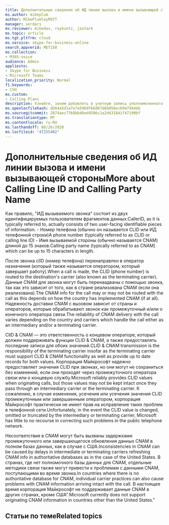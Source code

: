 ```yaml
---
title: Дополнительные сведения об ИД линии вызова и имени вызывающей стороны
ms.author: mikeplum
author: MikePlumleyMSFT
manager: serdars
ms.reviewer: mikedav, roykuntz, jastark
ms.topic: article
ms.tgt.pltfrm: cloud
ms.service: skype-for-business-online
search.appverid: MET150
ms.collection:
- M365-voice
audience: Admin
appliesto:
- Skype for Business
- Microsoft Teams
localization_priority: Normal
f1.keywords:
- CSH
ms.custom:
- Calling Plans
description: Узнайте, зачем добавлять в учетную запись уполномоченного лица, который может вносить изменения при использовании мастера заказов на перенос нового номера.
ms.openlocfilehash: db64a5d1a7e7a5969f66d67d6b056ec6947d44bb
ms.sourcegitcommit: 2874aec7768bb46ed4506c1a2d431841f47190bf
ms.translationtype: MT
ms.contentlocale: ru-RU
ms.lasthandoff: 08/26/2020
ms.locfileid: "47255402"
---
```

# <a name="more-about-calling-line-id-and-calling-party-name"></a><span data-ttu-id="06c51-103">Дополнительные сведения об ИД линии вызова и имени вызывающей стороны</span><span class="sxs-lookup"><span data-stu-id="06c51-103">More about Calling Line ID and Calling Party Name</span></span>

<span data-ttu-id="06c51-104">Как правило, "ИД вызываемого звонка" состоит из двух идентифицируемых пользователем фрагментов данных:</span><span class="sxs-lookup"><span data-stu-id="06c51-104">CallerID, as it is typically referred to, actually consists of two user-facing identifiable pieces of information:</span></span>
    - <span data-ttu-id="06c51-105">Номер телефона (обычно он называется CLID или ИД телефонной строки)</span><span class="sxs-lookup"><span data-stu-id="06c51-105">A phone number (typically referred to as CLID or calling line ID)</span></span> 
    - <span data-ttu-id="06c51-106">Имя вызываемой стороны (обычно называется CNAM) длиной до 15 знаков.</span><span class="sxs-lookup"><span data-stu-id="06c51-106">Calling party name (typically referred to as CNAM) which can be up to 15 characters in length.</span></span> 

<span data-ttu-id="06c51-107">После звонка clID (номер телефона) перенаправлен в оператор назначения (который также называется оператором, который завершает работу).</span><span class="sxs-lookup"><span data-stu-id="06c51-107">When a call is made, the CLID (phone number) is routed to the destination's carrier (also known as the terminating carrier).</span></span> <span data-ttu-id="06c51-108">Данные CNAM для звонка могут быть перенаадваны с помощью звонка, так как это зависит от того, как в стране реализована CNAM (если она реализована).</span><span class="sxs-lookup"><span data-stu-id="06c51-108">The CNAM info for the call may or may not be routed with the call as this depends on how the country has implemented CNAM (if at all).</span></span> <span data-ttu-id="06c51-109">Надежность доставки CNAM с вызовом зависит от страны и операторов, которые обрабатывают звонок как промежуточный и/или о конечного оператора связи.</span><span class="sxs-lookup"><span data-stu-id="06c51-109">The reliability of CNAM delivery with the call varies depending on the country and carriers which handle the call either as an intermediary and/or a terminating carrier.</span></span> 

<span data-ttu-id="06c51-110">ClID & CNAM — это ответственность о концевом операторе, который должен поддерживать функции CLID & CNAM, а также предоставлять последние записи для обоих значений.</span><span class="sxs-lookup"><span data-stu-id="06c51-110">CLID & CNAM transmission is the responsibility of the terminating carrier insofar as the terminating carrier must support CLID & CNAM functionality as well as provide up to date records for both values.</span></span> <span data-ttu-id="06c51-111">Корпорация Майкрософт надежно предоставляет значения CLID при звонках, но они могут не сохраниться без изменений, если они проходят через промежуточного оператора связи или о концевую службу.</span><span class="sxs-lookup"><span data-stu-id="06c51-111">Microsoft reliably provides CLID values when originating calls, but those values may not be kept intact once they pass through an intermediary carrier or the terminating carrier.</span></span> <span data-ttu-id="06c51-112">К сожалению, в случае изменения, усечения или усечения значения CLID промежуточным или завершаенным оператором, корпорация Майкрософт практически не имеет прав на исправление таких проблем в телефонной сети.</span><span class="sxs-lookup"><span data-stu-id="06c51-112">Unfortunately, in the event the CLID value is changed, omitted or truncated by the intermediary or terminating carrier, Microsoft has little to no recourse in correcting such problems in the public telephone network.</span></span>

<span data-ttu-id="06c51-113">Несоответствия в CNAM могут быть вызваны задержками промежуточного или завершающегося обновления данных CNAM в полном базах данных, как в случае с США.</span><span class="sxs-lookup"><span data-stu-id="06c51-113">Inconsistencies in CNAM can be caused by delays in intermediate or terminating carriers refreshing CNAM info in authoritative databases as in the case of the United States.</span></span> <span data-ttu-id="06c51-114">В странах, где нет полномочного базы данных для CNAM, отдельные методики связи также могут привести к проблемам с данными CNAM, поступающими во время звонка.</span><span class="sxs-lookup"><span data-stu-id="06c51-114">In countries where there is no authoritative database for CNAM, individual carrier practices can also cause problems with CNAM information arriving intact with the call.</span></span> <span data-ttu-id="06c51-115">В настоящее время корпорация Майкрософт не поддерживает данные CNAM в других странах, кроме США".</span><span class="sxs-lookup"><span data-stu-id="06c51-115">Microsoft currently does not support originating CNAM information in countries other than the United States."</span></span>

## <a name="related-topics"></a><span data-ttu-id="06c51-116">Статьи по теме</span><span class="sxs-lookup"><span data-stu-id="06c51-116">Related topics</span></span>



